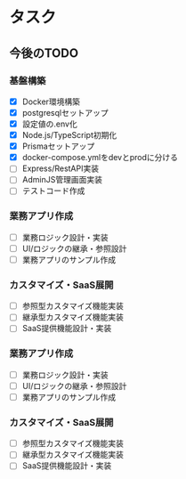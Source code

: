 # タスク

## 今後のTODO


### 基盤構築
- [x] Docker環境構築
- [x] postgresqlセットアップ
- [x] 設定値の.env化
- [x] Node.js/TypeScript初期化
- [x] Prismaセットアップ
- [x] docker-compose.ymlをdevとprodに分ける
- [ ] Express/RestAPI実装
- [ ] AdminJS管理画面実装
- [ ] テストコード作成

### 業務アプリ作成
- [ ] 業務ロジック設計・実装
- [ ] UI/ロジックの継承・参照設計
- [ ] 業務アプリのサンプル作成

### カスタマイズ・SaaS展開
- [ ] 参照型カスタマイズ機能実装
- [ ] 継承型カスタマイズ機能実装
- [ ] SaaS提供機能設計・実装

### 業務アプリ作成
- [ ] 業務ロジック設計・実装
- [ ] UI/ロジックの継承・参照設計
- [ ] 業務アプリのサンプル作成

### カスタマイズ・SaaS展開
- [ ] 参照型カスタマイズ機能実装
- [ ] 継承型カスタマイズ機能実装
- [ ] SaaS提供機能設計・実装

